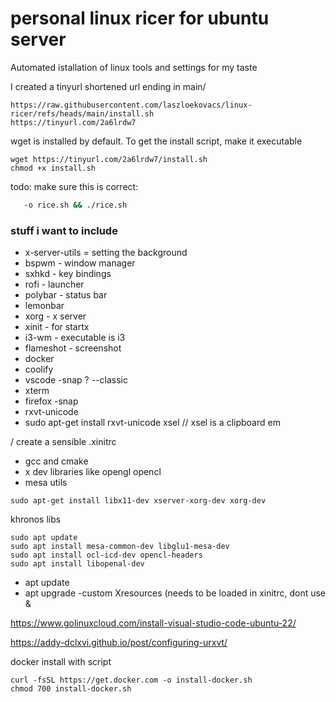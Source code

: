 # personal linux ricer for ubuntu server

Automated istallation of linux tools and settings for my taste

I created a tinyurl shortened url ending in main/
```
https://raw.githubusercontent.com/laszloekovacs/linux-ricer/refs/heads/main/install.sh
https://tinyurl.com/2a6lrdw7
```

wget is installed by default. To get the install script, make it executable
```
wget https://tinyurl.com/2a6lrdw7/install.sh
chmod +x install.sh
```


todo: make sure this is correct:
```bash
   -o rice.sh && ./rice.sh
```

### stuff i want to include
- x-server-utils = setting the background
- bspwm - window manager
- sxhkd - key bindings
- rofi - launcher
- polybar - status bar
- lemonbar
- xorg - x server
- xinit - for startx
- i3-wm - executable is i3
- flameshot - screenshot
- docker
- coolify
- vscode -snap ? --classic
- xterm
- firefox -snap
- rxvt-unicode
- sudo apt-get install rxvt-unicode xsel // xsel is a clipboard em

/ create a sensible .xinitrc

- gcc and cmake
- x dev libraries like opengl opencl
- mesa utils
```
sudo apt-get install libx11-dev xserver-xorg-dev xorg-dev
```

khronos libs
```
sudo apt update
sudo apt install mesa-common-dev libglu1-mesa-dev
sudo apt install ocl-icd-dev opencl-headers
sudo apt install libopenal-dev

```

- apt update
- apt upgrade
-custom Xresources (needs to be loaded in xinitrc, dont use &

https://www.golinuxcloud.com/install-visual-studio-code-ubuntu-22/

https://addy-dclxvi.github.io/post/configuring-urxvt/

docker install with script
```
curl -fsSL https://get.docker.com -o install-docker.sh
chmod 700 install-docker.sh
```
